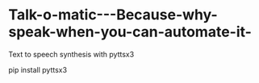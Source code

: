 # Talk-o-matic---Because-why-speak-when-you-can-automate-it-
Text to speech synthesis with pyttsx3

pip install pyttsx3 

